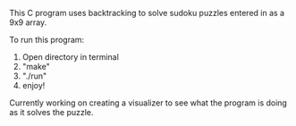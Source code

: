 This C program uses backtracking to solve sudoku puzzles entered in as a 9x9 array. 

To run this program:
  1. Open directory in terminal
  2. "make"
  3. "./run"
  4. enjoy! 

Currently working on creating a visualizer to see what the program is doing as it solves the puzzle.

